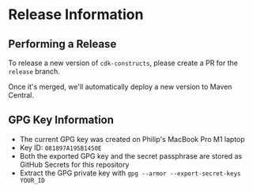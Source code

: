 # Release Information

## Performing a Release

To release a new version of `cdk-constructs`, please create a PR for the `release` branch.

Once it's merged, we'll automatically deploy a new version to Maven Central.

## GPG Key Information

- The current GPG key was created on Philip's MacBook Pro M1 laptop
- Key ID: `081897A195B1450E`
- Both the exported GPG key and the secret passphrase are stored as GitHub Secrets for this repository
- Extract the GPG private key with `gpg --armor --export-secret-keys YOUR_ID`
